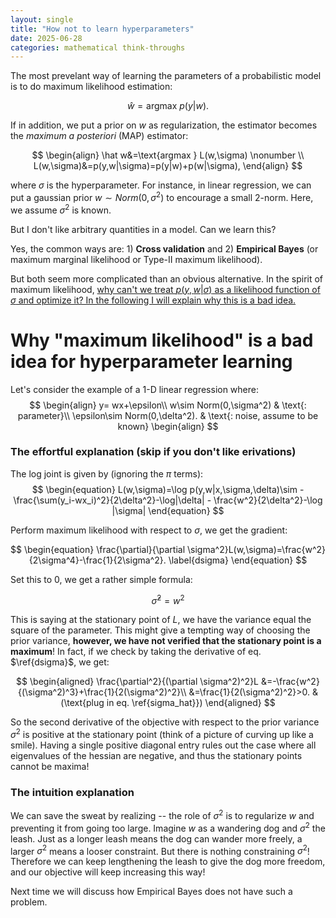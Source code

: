 ```yaml
---
layout: single
title: "How not to learn hyperparameters"
date: 2025-06-28
categories: mathematical think-throughs
---
```


The most prevelant way of learning the parameters of a probabilistic model is to do maximum likelihood estimation:

$$
\begin{equation}
\hat w=\text{argmax }p(y|w).
\end{equation}
$$

If in addition, we put a prior on $w$ as regularization, the estimator becomes the *maximum a posteriori* (MAP) estimator:

$$
\begin{align}
\hat w&=\text{argmax } L(w,\sigma) \nonumber \\
L(w,\sigma)&=p(y,w|\sigma)=p(y|w)+p(w|\sigma),
\end{align}
$$

where $\sigma$ is the hyperparameter. For instance, in linear regression, we can put a gaussian prior $w\sim Norm(0,\sigma^2)$ to encourage a small 2-norm. Here, we assume $\sigma^2$ is known. 

But I don't like arbitrary quantities in a model. Can we learn this?

Yes, the common ways are: 1) **Cross validation** and 2) **Empirical Bayes** (or maximum marginal likelihood or Type-II maximum likelihood). 

But both seem more complicated than an obvious alternative. In the spirit of maximum likelihood, <u>why can't we treat $p(y,w|\sigma)$ as a likelihood function of $\sigma$ and optimize it? In the following I will explain why this is a bad idea.</u>



# Why "maximum likelihood" is a bad idea for hyperparameter learning  

Let's consider the example of a 1-D linear regression where:
$$
\begin{align}
y= wx+\epsilon\\
w\sim Norm(0,\sigma^2) & \text{: parameter}\\
\epsilon\sim Norm(0,\delta^2). & \text{: noise, assume to be known}
\begin{align}
$$

### The effortful explanation (skip if you don't like erivations)

The log joint is given by (ignoring the $\pi$ terms):
$$
\begin{equation}
L(w,\sigma)=\log p(y,w|x,\sigma,\delta)\sim -\frac{\sum(y_i-wx_i)^2}{2\delta^2}-\log|\delta| - \frac{w^2}{2\delta^2}-\log |\sigma|
\end{equation}
$$

Perform maximum likelihood with respect to $\sigma$, we get the gradient:

$$
\begin{equation}
\frac{\partial}{\partial \sigma^2}L(w,\sigma)=\frac{w^2}{2\sigma^4}-\frac{1}{2\sigma^2}. \label{dsigma}
\end{equation}
$$

Set this to $0$, we get a rather simple formula: 

$$
\begin{equation}
\hat \sigma^2=w^2 \label{sigma_hat}
\end{equation}
$$

This is saying at the stationary point of $L$, we have the variance equal the square of the parameter. This might give a tempting way of choosing the prior variance, **however, we have not verified that the stationary point is a maximum**! In fact, if we check by taking the derivative of eq. $\ref{dsigma}$, we get:

$$
\begin{aligned}
\frac{\partial^2}{(\partial \sigma^2)^2}L &=-\frac{w^2}{(\sigma^2)^3}+\frac{1}{2(\sigma^2)^2}\\
&=\frac{1}{2(\sigma^2)^2}>0. &(\text{plug in eq. \ref{sigma_hat}})
\end{aligned}
$$

So the second derivative of the objective with respect to the prior variance $\sigma^2$ is positive at the stationary point (think of a picture of curving up like a smile). Having a single positive diagonal entry rules out the case where all eigenvalues of the hessian are negative, and thus the stationary points cannot be maxima!    

### The intuition explanation

We can save the sweat by realizing -- the role of $\sigma^2$ is to regularize $w$ and preventing it from going too large. Imagine $w$ as a wandering dog and $\sigma^2$ the leash. Just as a longer leash means the dog can wander more freely, a larger $\sigma^2$ means a looser constraint. But there is nothing constraining $\sigma^2$! Therefore we can keep lengthening the leash to give the dog more freedom, and our objective will keep increasing this way! 



Next time we will discuss how Empirical Bayes does not have such a problem. 

